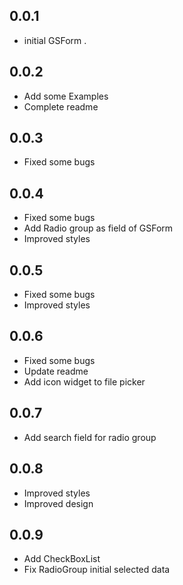 ## 0.0.1
* initial GSForm .

## 0.0.2
* Add some Examples
* Complete readme

## 0.0.3
* Fixed some bugs

## 0.0.4
* Fixed some bugs
* Add Radio group as field of GSForm
* Improved styles

## 0.0.5
* Fixed some bugs
* Improved styles

## 0.0.6
* Fixed some bugs
* Update readme
* Add icon widget to file picker  

## 0.0.7
* Add search field for radio group

## 0.0.8
* Improved styles
* Improved design

## 0.0.9
* Add CheckBoxList
* Fix RadioGroup initial selected data
